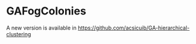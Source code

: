 # GAFogColonies

A new version is available in https://github.com/acsicuib/GA-hierarchical-clustering
